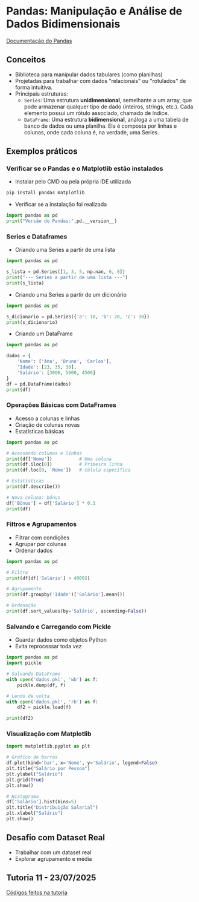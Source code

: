 # Pandas: Manipulação e Análise de Dados Bidimensionais

[Documentação do Pandas](https://numpy-org.translate.goog/devdocs/user/absolute_beginners.html?_x_tr_sl=en&_x_tr_tl=pt&_x_tr_hl=pt&_x_tr_pto=tc)

## Conceitos

- Biblioteca para manipular dados tabulares (como planilhas)
- Projetadas para trabalhar com dados "relacionais" ou "rotulados" de forma intuitiva.
- Principais estruturas:
  - `Series`: Uma estrutura **unidimensional**, semelhante a um array, que pode armazenar qualquer tipo de dado (inteiros, strings, etc.). Cada elemento possui um rótulo associado, chamado de índice.
  - `DataFrame`: Uma estrutura **bidimensional**, análoga a uma tabela de banco de dados ou uma planilha. Ela é composta por linhas e colunas, onde cada coluna é, na verdade, uma Series.
  
## Exemplos práticos

### Verificar se o Pandas e o Matplotlib estão instalados
- Instalar pelo CMD ou pela própria IDE utilizada

``` cmd
pip install pandas matplotlib
```
- Verificar se a instalação foi realizada
``` python
import pandas as pd
print("Versão do Pandas:",pd.__version__)
```
### Series e Dataframes

- Criando uma Series a partir de uma lista
``` python
import pandas as pd

s_lista = pd.Series([1, 3, 5, np.nan, 6, 8])
print("--- Series a partir de uma lista ---")
print(s_lista)
```
- Criando uma Series a partir de um dicionário
``` python
import pandas as pd

s_dicionario = pd.Series({'a': 10, 'b': 20, 'c': 30})
print(s_dicionario)
```
- Criando um DataFrame
``` python
import pandas as pd

dados = {
    'Nome': ['Ana', 'Bruno', 'Carlos'],
    'Idade': [23, 35, 30],
    'Salário': [3000, 5000, 4500]
}
df = pd.DataFrame(dados)
print(df)
```

### Operações Básicas com DataFrames
- Acesso a colunas e linhas
- Criação de colunas novas
- Estatísticas básicas

``` python
import pandas as pd

# Acessando colunas e linhas
print(df['Nome'])          # Uma coluna
print(df.iloc[0])          # Primeira linha
print(df.loc[0, 'Nome'])   # Célula específica

# Estatísticas
print(df.describe())

# Nova coluna: bônus
df['Bônus'] = df['Salário'] * 0.1
print(df)
```

### Filtros e Agrupamentos

- Filtrar com condições
- Agrupar por colunas
- Ordenar dados
``` python
import pandas as pd

# Filtro
print(df[df['Salário'] > 4000])

# Agrupamento
print(df.groupby('Idade')['Salário'].mean())

# Ordenação
print(df.sort_values(by='Salário', ascending=False))
```

### Salvando e Carregando com Pickle
- Guardar dados como objetos Python
- Evita reprocessar toda vez

``` python
import pandas as pd
import pickle

# Salvando DataFrame
with open('dados.pkl', 'wb') as f:
    pickle.dump(df, f)

# Lendo de volta
with open('dados.pkl', 'rb') as f:
    df2 = pickle.load(f)

print(df2)
```

### Visualização com Matplotlib

``` python
import matplotlib.pyplot as plt

# Gráfico de barras
df.plot(kind='bar', x='Nome', y='Salário', legend=False)
plt.title("Salário por Pessoa")
plt.ylabel("Salário")
plt.grid(True)
plt.show()

# Histograma
df['Salário'].hist(bins=5)
plt.title("Distribuição Salarial")
plt.xlabel("Salário")
plt.show()
```

## Desafio com Dataset Real
- Trabalhar com um dataset real
- Explorar agrupamento e média

## Tutoria 11 - 23/07/2025

[Códigos feitos na tutoria](https://github.com/brunamota/Esp-AKCIT/tree/main/M6/NumPy)

